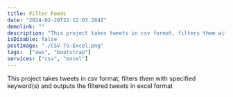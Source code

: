 ```yaml
---
title: Filter Feeds
date: "2024-02-29T22:12:03.284Z"
demolink: ""
description: "This project takes tweets in csv format, filters them with specified keyword(s) and outputs the filtered tweets in excel format"
isDisable: false
postImage: "./CSV-To-Excel.png"
tags:  ["aws", "bootstrap"]
services: ["csv", "excel"]
---
```


This project takes tweets in csv format, filters them with specified keyword(s) and outputs the filtered tweets in excel format